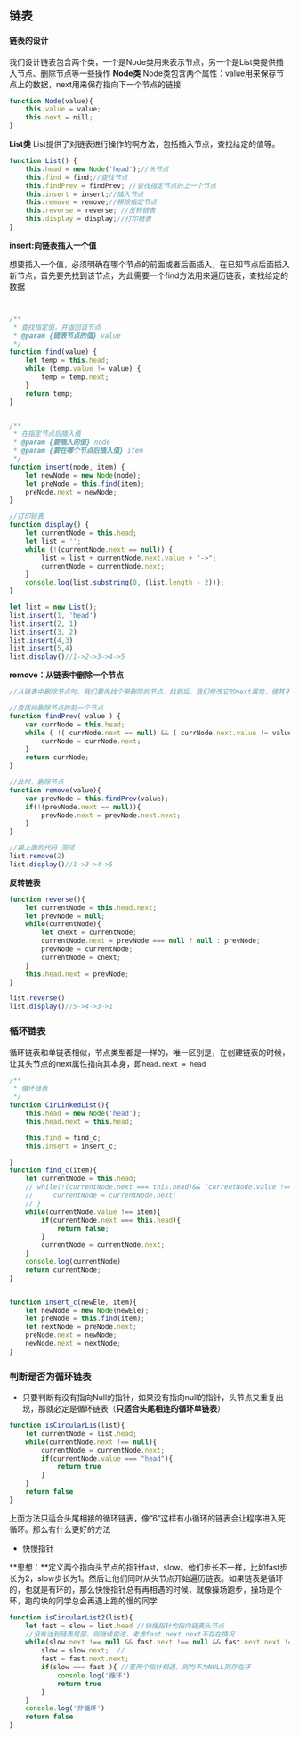 ## 链表
#### 链表的设计
我们设计链表包含两个类，一个是Node类用来表示节点，另一个是List类提供插入节点、删除节点等一些操作
**Node类**
Node类包含两个属性：value用来保存节点上的数据，next用来保存指向下一个节点的链接
```javascript
function Node(value){
	this.value = value;
	this.next = nill;
}
```
**List类**
List提供了对链表进行操作的啊方法，包括插入节点，查找给定的值等。

```javascript
function List() {
    this.head = new Node('head');//头节点
    this.find = find;//查找节点
    this.findPrev = findPrev; //查找指定节点的上一个节点
    this.insert = insert;//插入节点
    this.remove = remove;//移除指定节点
    this.reverse = reverse; //反转链表
    this.display = display;//打印链表
}
```
**insert:向链表插入一个值**

想要插入一个值，必须明确在哪个节点的前面或者后面插入，在已知节点后面插入新节点，首先要先找到该节点，为此需要一个find方法用来遍历链表，查找给定的数据

```javascript


/**
 * 查找指定值，并返回该节点
 * @param {链表节点的值} value
 */
function find(value) {
    let temp = this.head;
    while (temp.value != value) {
        temp = temp.next;
    }
    return temp;
}


/**
 * 在指定节点后插入值
 * @param {要插入的值} node 
 * @param {要在哪个节点后插入值} item 
 */
function insert(node, item) {
    let newNode = new Node(node);
    let preNode = this.find(item);
    preNode.next = newNode;
}

//打印链表
function display() {
    let currentNode = this.head;
    let list = '';
    while (!(currentNode.next == null)) {
        list = list + currentNode.next.value + "->";
        currentNode = currentNode.next;
    }
    console.log(list.substring(0, (list.length - 2)));
}

let list = new List();
list.insert(1, 'head')
list.insert(2, 1)
list.insert(3, 2)
list.insert(4,3)
list.insert(5,4)
list.display()//1->2->3->4->5

```

**remove：从链表中删除一个节点**

```javascript
//从链表中删除节点时，我们要先找个带删除的节点，找到后，我们修改它的next属性，使其不再指向待删除的节点，那么，待删除节点的下一个节点。那么，我们就需要定义一个方法遍历链表，检查每一个节点的下一个节点是否存在待删除的数据。如果找到，返回该节点，这样就可以修改它的next属性了。

//查找待删除节点的前一个节点
function findPrev( value ) {
    var currNode = this.head;
    while ( !( currNode.next == null) && ( currNode.next.value != value )){
        currNode = currNode.next;
    }
    return currNode;
}

//此时，删除节点
function remove(value){
    var prevNode = this.findPrev(value);
    if(!(prevNode.next == null)){
        prevNode.next = prevNode.next.next;
    }
}

//接上面的代码 测试
list.remove(2)
list.display()//1->3->4->5

```

**反转链表**

```javascript
function reverse(){
    let currentNode = this.head.next;
    let prevNode = null;
    while(currentNode){
        let cnext = currentNode;
        currentNode.next = prevNode === null ? null : prevNode;
        prevNode = currentNode;
        currentNode = cnext;
    }
    this.head.next = prevNode;
}

list.reverse()
list.display()//5->4->3->1
```



### 循环链表

循环链表和单链表相似，节点类型都是一样的，唯一区别是，在创建链表的时候，让其头节点的next属性指向其本身，即`head.next = head`

```javascript
/**
 * 循环链表
 */
function CirLinkedList(){
    this.head = new Node('head');
    this.head.next = this.head;

    this.find = find_c;
    this.insert = insert_c;

}
function find_c(item){
    let currentNode = this.head;
    // while(!(currentNode.next === this.head)&& (currentNode.value !== item)){
    //     currentNode = currentNode.next;
    // }
    while(currentNode.value !== item){
        if(currentNode.next === this.head){
            return false;
        }
        currentNode = currentNode.next;
    }
    console.log(currentNode)
    return currentNode;
}


function insert_c(newEle, item){
    let newNode = new Node(newEle);
    let preNode = this.find(item);
    let nextNode = preNode.next;
    preNode.next = newNode;
    newNode.next = nextNode;
}
```





### 判断是否为循环链表

- 只要判断有没有指向Null的指针，如果没有指向null的指针，头节点又重复出现，那就必定是循环链表（**只适合头尾相连的循环单链表**）

```javascript
function isCircularLis(list){
    let currentNode = list.head;
    while(currentNode.next !== null){
        currentNode = currentNode.next;
        if(currentNode.value === "head"){
            return true
        }
    }
    return false
}
```

上面方法只适合头尾相接的循环链表，像”6“这样有小循环的链表会让程序进入死循环。那么有什么更好的方法

- 快慢指针

**思想：**定义两个指向头节点的指针fast，slow。他们步长不一样，比如fast步长为2，slow步长为1。然后让他们同时从头节点开始遍历链表。如果链表是循环的，也就是有环的，那么快慢指针总有再相遇的时候，就像操场跑步，操场是个环，跑的块的同学总会再遇上跑的慢的同学

```javascript
function isCircularList2(list){
    let fast = slow = list.head //快慢指针均指向链表头节点
    //没有达到链表尾部，则继续前进，考虑fast.next.next不存在情况
    while(slow.next !== null && fast.next !== null && fast.next.next !== null){
        slow = slow.next;  //
        fast = fast.next.next;
        if(slow === fast ){ //若两个指针相遇，则均不为NULL则存在环
            console.log('循环')
            return true
        }
    }
    console.log('非循环')
    return false
}
```



